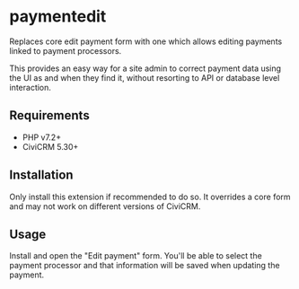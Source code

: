 # paymentedit

Replaces core edit payment form with one which allows editing payments linked to payment processors.

This provides an easy way for a site admin to correct payment data using the UI as and when they
find it, without resorting to API or database level interaction.

## Requirements

* PHP v7.2+
* CiviCRM 5.30+

## Installation

Only install this extension if recommended to do so. It overrides a core form and may not work on different versions of CiviCRM.

## Usage

Install and open the "Edit payment" form. You'll be able to select the payment processor and that information will be saved when updating the payment.
